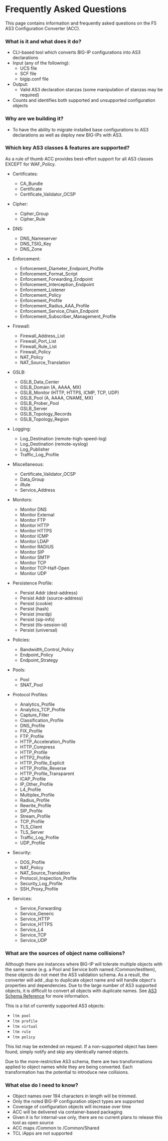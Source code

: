# Frequently Asked Questions
This page contains information and frequently asked questions on the F5 AS3 Configuration Converter (ACC).

### What is it and what does it do?
  - CLI-based tool which converts BIG-IP configurations into AS3 declarations
  - Input (any of the following):
    - UCS file
    - SCF file
    - bigip.conf file
  - Output:
    - Valid AS3 declaration stanzas (some manipulation of stanzas may be required)
  - Counts and identifies both supported and unsupported configuration objects

### Why are we building it?
  - To have the ability to migrate installed base configurations to AS3 declarations as well as deploy new BIG-IPs with AS3.
 
### Which key AS3 classes & features are supported?
As a rule of thumb ACC provides best-effort support for all AS3 classes EXCEPT for WAF_Policy.

  - Certificates:
    - CA_Bundle
    - Certificate
    - Certificate_Validator_OCSP

  - Cipher:
    - Cipher_Group
    - Cipher_Rule

  - DNS:
    - DNS_Nameserver
    - DNS_TSIG_Key
    - DNS_Zone

  - Enforcement:
    - Enforcement_Diameter_Endpoint_Profile
    - Enforcement_Format_Script
    - Enforcement_Forwarding_Endpoint
    - Enforcement_Interception_Endpoint
    - Enforcement_Listener
    - Enforcement_Policy
    - Enforcement_Profile
    - Enforcement_Radius_AAA_Profile
    - Enforcement_Service_Chain_Endpoint
    - Enforcement_Subscriber_Management_Profile

  - Firewall:
    - Firewall_Address_List
    - Firewall_Port_List
    - Firewall_Rule_List
    - Firewall_Policy
    - NAT_Policy
    - NAT_Source_Translation

  - GSLB:
    - GSLB_Data_Center
    - GSLB_Domain (A, AAAA, MX)
    - GSLB_Monitor (HTTP, HTTPS, ICMP, TCP, UDP)
    - GSLB_Pool (A, AAAA, CNAME, MX)
    - GSLB_Prober_Pool
    - GSLB_Server
    - GSLB_Topology_Records
    - GSLB_Topology_Region

  - Logging:
    - Log_Destination (remote-high-speed-log)
    - Log_Destination (remote-syslog)
    - Log_Publisher
    - Traffic_Log_Profile

  - Miscellaneous:
    - Certificate_Validator_OCSP
    - Data_Group
    - iRule
    - Service_Address

  - Monitors:
    - Monitor DNS
    - Monitor External
    - Monitor FTP
    - Monitor HTTP
    - Monitor HTTPS
    - Monitor ICMP
    - Monitor LDAP
    - Monitor RADIUS
    - Monitor SIP
    - Monitor SMTP
    - Monitor TCP
    - Monitor TCP-Half-Open
    - Monitor UDP

  - Persistence Profile:
    - Persist Addr (dest-address)
    - Persist Addr (source-address)
    - Persist (cookie)
    - Persist (hash)
    - Persist (msrdp)
    - Persist (sip-info)
    - Persist (tls-session-id)
    - Persist (universal)

  - Policies:
    - Bandwidth_Control_Policy
    - Endpoint_Policy
    - Endpoint_Strategy

  - Pools:
    - Pool
    - SNAT_Pool

  - Protocol Profiles:
    - Analytics_Profile
    - Analytics_TCP_Profile
    - Capture_Filter
    - Classification_Profile
    - DNS_Profile
    - FIX_Profile
    - FTP_Profile
    - HTTP_Acceleration_Profile
    - HTTP_Compress
    - HTTP_Profile
    - HTTP2_Profile
    - HTTP_Profile_Explicit
    - HTTP_Profile_Reverse
    - HTTP_Profile_Transparent
    - ICAP_Profile
    - IP_Other_Profile
    - L4_Profile
    - Multiplex_Profile
    - Radius_Profile
    - Rewrite_Profile
    - SIP_Profile
    - Stream_Profile
    - TCP_Profile
    - TLS_Client
    - TLS_Server
    - Traffic_Log_Profile
    - UDP_Profile

  - Security:
    - DOS_Profile
    - NAT_Policy
    - NAT_Source_Translation
    - Protocol_Inspection_Profile
    - Security_Log_Profile
    - SSH_Proxy_Profile

  - Services:
    - Service_Forwarding
    - Service_Generic
    - Service_HTTP
    - Service_HTTPS
    - Service_L4
    - Service_TCP
    - Service_UDP


### What are the sources of object name collisions?
Although there are instances where BIG-IP will tolerate multiple objects with the same name (e.g. a Pool and Service both named /Common/testItem), these objects do not meet the AS3 validation schema. As a result, the converter will add _dup to duplicate object name and will handle object's properties and dependencies. Due to the large number of AS3 supported objects, it is difficult to convert all objects with duplicate names. See [AS3 Schema Reference](https://clouddocs.f5.com/products/extensions/f5-appsvcs-extension/latest/refguide/schema-reference.html) for more information.

This is a list of currently supported AS3 objects:
  - `ltm pool`
  - `ltm profile`
  - `ltm virtual`
  - `ltm rule`
  - `ltm policy`

This list may be extended on request.
If a non-supported object has been found, simply notify and skip any identically named objects.

Due to the more-restrictive AS3 schema, there are two transformations applied to object names while they are being converted. Each transformation has the potential to introduce new collisions.

### What else do I need to know?
  - Object names over 194 characters in length will be trimmed.
  - Only the noted BIG-IP configuration object types are supported
  - Coverage of configuration objects will increase over time
  - ACC will be delivered via container-based packaging
  - Given it is for internal-use only, there are no current plans to release this tool as open source
  - ACC maps /Common to /Common/Shared
  - TCL iApps are not supported

